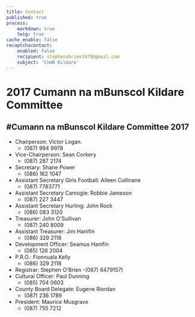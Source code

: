 ```yaml
---
title: Contact
published: true
process:
    markdown: true
    twig: true
cache_enable: false
recaptchacontact:
    enabled: false
    recipient: stephenobrien1979@gmail.com
    subject: 'CnmB Kildare'
---
```


# 2017 Cumann na mBunscol Kildare Committee

#Cumann na mBunscol Kildare Committee 2017
---
* Chairperson: Victor Logan.
	- (087) 994 9978
* Vice-Chairperson: Sean Corkery
	- (087) 287 2174
* Secretary: Shane Power
  	- (086) 162 1047
* Assistant Secretary Girls Football: Aileen Cullinane
	- (087) 7783771
* Assistant Secretary Camogie: Robbie Jameson
	- (087) 227 3447
* Assistant Secretary Hurling: John Rock
	-  (086) 083 3120
* Treasurer: John O'Sullivan
	- (087) 240 8009
* Assistant Treasurer: Jim Hanifin
	-  (086) 329 2118
* Development Officer: Seamus Hanifin
	-  (085) 126 2004
* P.R.O.: Fionnuala Kelly
	- (086) 329 2118
* Registrar: Stephen O'Brien
	-(087) 6479157)
* Cultural Officer: Paul Dunning
	- (085) 704 0603
* County Board Delegate: Eugene Riordan
	- (087) 236 1789
* President: Maurice Musgrave
	-  (087) 755 7212
